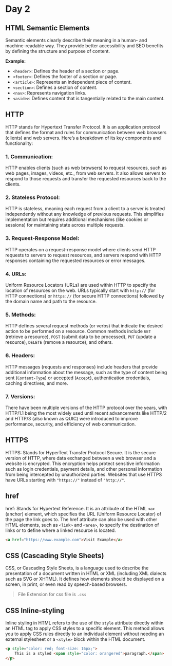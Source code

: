 # Day 2

## HTML Semantic Elements

Semantic elements clearly describe their meaning in a human- and machine-readable way. They provide better accessibility and SEO benefits by defining the structure and purpose of content.

**Example:**

- `<header>`: Defines the header of a section or page.
- `<footer>`: Defines the footer of a section or page.
- `<article>`: Represents an independent piece of content.
- `<section>`: Defines a section of content.
- `<nav>`: Represents navigation links.
- `<aside>`: Defines content that is tangentially related to the main content.

## HTTP

HTTP stands for Hypertext Transfer Protocol. It is an application protocol that defines the format and rules for communication between web browsers (clients) and web servers. Here’s a breakdown of its key components and functionality:

### 1. Communication:

HTTP enables clients (such as web browsers) to request resources, such as web pages, images, videos, etc., from web servers. It also allows servers to respond to those requests and transfer the requested resources back to the clients.

### 2. Stateless Protocol:

HTTP is stateless, meaning each request from a client to a server is treated independently without any knowledge of previous requests. This simplifies implementation but requires additional mechanisms (like cookies or sessions) for maintaining state across multiple requests.

### 3. Request-Response Model:

HTTP operates on a request-response model where clients send HTTP requests to servers to request resources, and servers respond with HTTP responses containing the requested resources or error messages.

### 4. URLs:

Uniform Resource Locators (URLs) are used within HTTP to specify the location of resources on the web. URLs typically start with `http://` (for HTTP connections) or `https://` (for secure HTTP connections) followed by the domain name and path to the resource.

### 5. Methods:

HTTP defines several request methods (or verbs) that indicate the desired action to be performed on a resource. Common methods include `GET` (retrieve a resource), `POST` (submit data to be processed), `PUT` (update a resource), `DELETE` (remove a resource), and others.

### 6. Headers:

HTTP messages (requests and responses) include headers that provide additional information about the message, such as the type of content being sent (`Content-Type`) or accepted (`Accept`), authentication credentials, caching directives, and more.

### 7. Versions:

There have been multiple versions of the HTTP protocol over the years, with HTTP/1.1 being the most widely used until recent advancements like HTTP/2 and HTTP/3 (also known as QUIC) were introduced to improve performance, security, and efficiency of web communication.

## HTTPS

HTTPS: Stands for HyperText Transfer Protocol Secure. It is the secure version of HTTP, where data exchanged between a web browser and a website is encrypted. This encryption helps protect sensitive information such as login credentials, payment details, and other personal information from being intercepted by unauthorized parties. Websites that use HTTPS have URLs starting with `"https://"` instead of `"http://"`.

## href

href: Stands for Hypertext Reference. It is an attribute of the HTML `<a>` (anchor) element, which specifies the URL (Uniform Resource Locator) of the page the link goes to. The href attribute can also be used with other HTML elements, such as `<link>` and `<area>`, to specify the destination of links or to define where a linked resource is located.

```HTML
<a href="https://www.example.com">Visit Example</a>
```

## CSS (Cascading Style Sheets)

CSS, or Cascading Style Sheets, is a language used to describe the presentation of a document written in HTML or XML (including XML dialects such as SVG or XHTML). It defines how elements should be displayed on a screen, in print, or even read by speech-based browsers.

> File Extension for css file is `.css`

## CSS Inline-styling

Inline styling in HTML refers to the use of the `style` attribute directly within an HTML tag to apply CSS styles to a specific element. This method allows you to apply CSS rules directly to an individual element without needing an external stylesheet or a `<style>` block within the HTML document.

```HTML
<p style="color: red; font-size: 16px;">
    This is a styled <span style="color: orangered">paragraph.</span>
</p>

```
